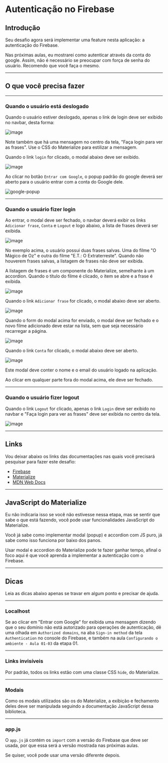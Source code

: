 # Autenticação no Firebase

## Introdução

Seu desafio agora será implementar uma feature nesta aplicação: a autenticação 
do Firebase.

Nas próximas aulas, eu mostrarei como autenticar através da conta do google. 
Assim, não é necessário se preocupar com força de senha do usuário. Recomendo 
que você faça o mesmo.

---

## O que você precisa fazer

---

### Quando o usuário está deslogado

Quando o usuário estiver deslogado, apenas o link de login deve ser exibido 
no navbar, desta forma:

![image](https://user-images.githubusercontent.com/29297788/154863093-fc2ae7c8-fe7f-4436-815d-502851f646f3.png)

Note também que há uma mensagem no centro da tela, "Faça login para ver as 
frases". Use o CSS do Materialize para estilizar a mensagem.

Quando o link `login` for clicado, o modal abaixo deve ser exibido.

![image](https://user-images.githubusercontent.com/29297788/154863206-793c8dc8-90f9-496f-bed5-e1092f8ad4ae.png)

Ao clicar no botão `Entrar com Google`, o popup padrão do google deverá ser 
aberto para o usuário entrar com a conta do Google dele.

![google-popup](https://user-images.githubusercontent.com/29297788/154863492-4c33d340-eb91-4414-b979-75b00db06db6.jpg)

---

### Quando o usuário fizer login

Ao entrar, o modal deve ser fechado, o navbar deverá exibir os links `Adicionar frase`, `Conta` e `Logout` e logo abaixo, a lista de frases deverá ser exibida.

![image](https://user-images.githubusercontent.com/29297788/154863806-30cfecbb-d1a0-41bd-b001-5ee6d7d12879.png)

No exemplo acima, o usuário possui duas frases salvas. Uma do filme "O Mágico de Oz" e outra do filme "E.T.: O Extraterreste". Quando não houverem frases salvas, a listagem de frases não deve ser exibida.

A listagem de frases é um componente do Materialize, semelhante à um accordion. Quando o título do filme é clicado, o item se abre e a frase é exibida.

![image](https://user-images.githubusercontent.com/29297788/154863914-9b929a85-98a4-4344-b737-c77117345eef.png)

Quando o link `Adicionar frase` for clicado, o modal abaixo deve ser aberto.

![image](https://user-images.githubusercontent.com/29297788/154864271-371dd299-a770-4a1f-9a21-e195a1688868.png)

Quando o form do modal acima for enviado, o modal deve ser fechado e o novo filme adicionado deve estar na lista, sem que seja necessário recarregar a página.

![image](https://user-images.githubusercontent.com/29297788/154864312-bbbb1cee-233f-4f3e-95fd-5348aa9a7067.png)

Quando o link `Conta` for clicado, o modal abaixo deve ser aberto.

![image](https://user-images.githubusercontent.com/29297788/154864384-924fdc8d-de79-41d1-a2b8-4c9267d528da.png)

Este modal deve conter o nome e o email do usuário logado na aplicação. 

Ao clicar em qualquer parte fora do modal acima, ele deve ser fechado.

---

### Quando o usuário fizer logout

Quando o link `Logout` for clicado, apenas o link `Login` deve ser exibido 
no navbar e "Faça login para ver as frases" deve ser exibida no centro da tela.

![image](https://user-images.githubusercontent.com/29297788/154864442-b4bd78c1-8667-4fe3-a769-8c7586c1672e.png)

---

## Links

Vou deixar abaixo os links das documentações nas quais você precisará 
pesquisar para fazer este desafio:

- [Firebase](https://firebase.google.com/docs)
- [Materialize](https://materializecss.com/)
- [MDN Web Docs](https://developer.mozilla.org/en-US/)

---

## JavaScript do Materialize

Eu não indicaria isso se você não estivesse nessa etapa, mas se sentir que 
sabe o que está fazendo, você pode usar funcionalidades JavaScript do 
Materialize.

Você já sabe como implementar modal (popup) e accordion com JS puro, já sabe 
como isso funciona por baixo dos panos.

Usar modal e accordion do Materialize pode te fazer ganhar tempo, afinal 
o foco aqui é que você aprenda a implementar a autenticação com o Firebase. 

---

## Dicas

Leia as dicas abaixo apenas se travar em algum ponto e precisar de ajuda.

---

### Localhost

Se ao clicar em "Entrar com Google" for exibida uma mensagem dizendo que 
o seu domínio não está autorizado para operações de autenticação, dê uma 
olhada em `Authorized domains`, na aba `Sign-in method` da tela 
`Authentication` no console do Firebase, e também na aula 
`Configurando o ambiente - Aula 01-03` da etapa 01.

---

### Links invisíveis

Por padrão, todos os links estão com uma classe CSS `hide`, do Materialize.

---

### Modais

Como os modais utilizados são os do Materialize, a exibição e fechamento deles 
deve ser manipulada seguindo a documentação JavaScript dessa biblioteca.

---

### app.js

O `app.js` já contém os `import` com a versão do Firebase que deve ser usada, 
por que essa será a versão mostrada nas próximas aulas.

Se quiser, você pode usar uma versão diferente depois.